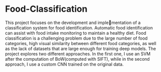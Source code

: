 # Food-Classification

This project focuses on the development and implementation of a classification system for food identification. Automatic food identification can assist with food intake monitoring to maintain a healthy diet. Food classification is a challenging problem due to the large number of food categories, high visual similarity between different food categories, as well
as the lack of datasets that are large enough for training deep models.
The project explores two different approaches. In the first one, I use an SVM after the computation of BoW(computed with SIFT), while in the second approach, I use a custom CNN trained on the original data.
